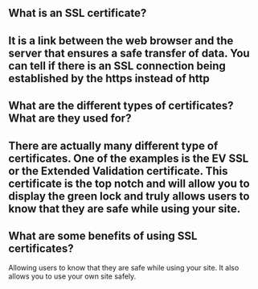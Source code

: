 ## What is an SSL certificate?
It is a link between the web browser and the server that ensures a safe transfer of data. You can tell if there is an SSL connection being established by the https instead of http
---
## What are the different types of certificates? What are they used for?
There are actually many different type of certificates. One of the examples is  the EV SSL or the Extended Validation certificate. This certificate is the top notch and will allow you to display the green lock and truly allows users to know that they are safe while using your site.
---
## What are some benefits of using SSL certificates?
Allowing users to know that they are safe while using your site. It also allows you to use your own site safely.